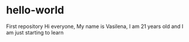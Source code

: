 # hello-world
First repository
Hi everyone,
My name is Vasilena, I am 21 years old and I am just starting to learn
